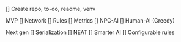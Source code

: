 
[] Create repo, to-do, readme, venv

MVP
[] Network
[] Rules
[] Metrics
[] NPC-AI
[] Human-AI (Greedy)

Next gen
[] Serialization
[] NEAT
[] Smarter AI
[] Configurable rules

